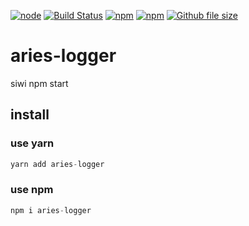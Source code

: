 [![node](https://img.shields.io/node/v/aries-logger.svg)](https://www.npmjs.com/package/aries-logger)
[![Build Status](https://travis-ci.org/siwilizhao/aries-logger.svg?branch=master)](https://travis-ci.org/siwilizhao/aries-logger)
[![npm](https://img.shields.io/npm/v/aries-logger.svg)](https://www.npmjs.com/package/aries-logger)
[![npm](https://img.shields.io/npm/dt/aries-logger.svg)](https://www.npmjs.com/package/aries-logger)
[![Github file size](https://img.shields.io/github/size/siwilizhao/aries-logger/lib/tree.js.svg)](https://github.com/siwilizhao/aries-logger/lib/client.js)

# aries-logger
siwi npm start

## install

### use yarn 

```js
yarn add aries-logger
```
### use npm
```js
npm i aries-logger
```

## 